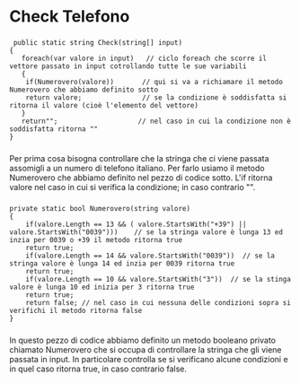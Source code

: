 # Check Telefono

###
     public static string Check(string[] input)
    {
       foreach(var valore in input)   // ciclo foreach che scorre il vettore passato in input cotrollando tutte le sue variabili 
       {
        if(Numerovero(valore))       // qui si va a richiamare il metodo Numerovero che abbiamo definito sotto 
        return valore;               // se la condizione è soddisfatta si ritorna il valore (cioè l'elemento del vettore)
       }
       return"";                    // nel caso in cui la condizione non è soddisfatta ritorna "" 
    }
###


Per prima cosa bisogna controllare che la stringa che ci viene passata assomigli a un numero di telefono italiano. 
Per farlo usiamo il metodo Numerovero che abbiamo definito nel pezzo di codice sotto. 
L'if ritorna valore nel caso in cui si verifica la condizione; in caso contrario "".


###
    private static bool Numerovero(string valore)
    {
        if(valore.Length == 13 && ( valore.StartsWith("+39") || valore.StartsWith("0039")))    // se la stringa valore è lunga 13 ed inzia per 0039 o +39 il metodo ritorna true
        return true;
        if(valore.Length == 14 && valore.StartsWith("0039"))  // se la stringa valore è lunga 14 ed inzia per 0039 ritorna true
        return true;
        if(valore.Length == 10 && valore.StartsWith("3"))  // se la stinga valore è lunga 10 ed inizia per 3 ritorna true 
        return true;
        return false; // nel caso in cui nessuna delle condizioni sopra si verifichi il metodo ritorna false
    }
###
In questo pezzo di codice abbiamo definito un metodo booleano privato chiamato Numerovero che si occupa di controllare la stringa che gli viene passata in input.
In particolare controlla se si verificano alcune condizioni e in quel caso ritorna true, in caso contrario false.
